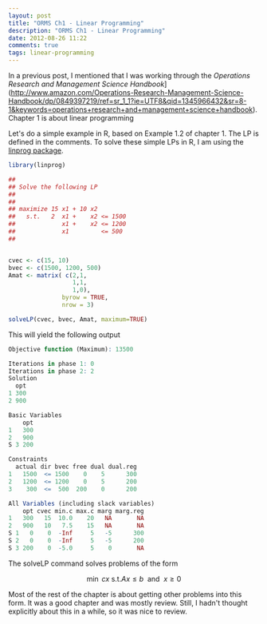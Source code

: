 ```yaml
---
layout: post
title: "ORMS Ch1 - Linear Programming"
description: "ORMS Ch1 - Linear Programming"
date: 2012-08-26 11:22
comments: true
tags: linear-programming
---
```


In a previous post, I mentioned that I was working through the *Operations Research and Management Science Handbook*](http://www.amazon.com/Operations-Research-Management-Science-Handbook/dp/0849397219/ref=sr_1_1?ie=UTF8&qid=1345966432&sr=8-1&keywords=operations+research+and+management+science+handbook). Chapter 1 is about linear programming

Let's do a simple example in R, based on Example 1.2 of chapter 1. The LP is defined in the comments. To solve these simple LPs in R, I am using the [linprog package](http://cran.r-project.org/web/packages/linprog/linprog.pdf).

``` r
library(linprog)

##
## Solve the following LP
##
##
## maximize 15 x1 + 10 x2
##   s.t.   2  x1 +    x2 <= 1500
##             x1 +    x2 <= 1200
##             x1         <= 500
##


cvec <- c(15, 10)
bvec <- c(1500, 1200, 500)
Amat <- matrix( c(2,1,
                  1,1,
                  1,0),
               byrow = TRUE,
               nrow = 3)

solveLP(cvec, bvec, Amat, maximum=TRUE)
```

This will yield the following output

```r 
Objective function (Maximum): 13500 

Iterations in phase 1: 0
Iterations in phase 2: 2
Solution
  opt
1 300
2 900

Basic Variables
    opt
1   300
2   900
S 3 200

Constraints
  actual dir bvec free dual dual.reg
1   1500  <= 1500    0    5      300
2   1200  <= 1200    0    5      200
3    300  <=  500  200    0      200

All Variables (including slack variables)
    opt cvec min.c max.c marg marg.reg
1   300   15  10.0    20   NA       NA
2   900   10   7.5    15   NA       NA
S 1   0    0  -Inf     5   -5      300
S 2   0    0  -Inf     5   -5      200
S 3 200    0  -5.0     5    0       NA

```

The solveLP command solves problems of the form 

$$\min ~ cx ~ \mbox{s.t.} Ax \leq b ~~\mbox{and}~~ x \geq 0 $$

Most of the rest of the chapter is about getting other problems into this form. It was a good chapter and was mostly review. Still, I hadn't thought explicitly about this in a while, so it was nice to review.
